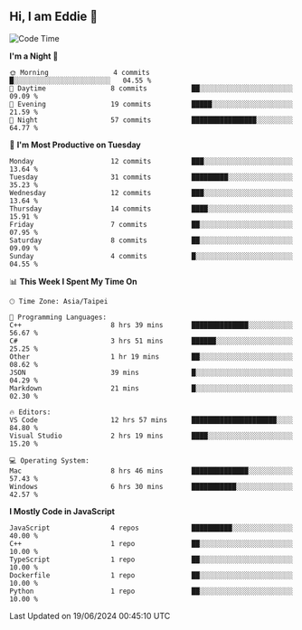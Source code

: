 ## Hi, I am Eddie 👋

<!--START_SECTION:waka-->
![Code Time](http://img.shields.io/badge/Code%20Time-167%20hrs%2015%20mins-blue)

**I'm a Night 🦉** 

```text
🌞 Morning                4 commits           █░░░░░░░░░░░░░░░░░░░░░░░░   04.55 % 
🌆 Daytime                8 commits           ██░░░░░░░░░░░░░░░░░░░░░░░   09.09 % 
🌃 Evening                19 commits          █████░░░░░░░░░░░░░░░░░░░░   21.59 % 
🌙 Night                  57 commits          ████████████████░░░░░░░░░   64.77 % 
```
📅 **I'm Most Productive on Tuesday** 

```text
Monday                   12 commits          ███░░░░░░░░░░░░░░░░░░░░░░   13.64 % 
Tuesday                  31 commits          █████████░░░░░░░░░░░░░░░░   35.23 % 
Wednesday                12 commits          ███░░░░░░░░░░░░░░░░░░░░░░   13.64 % 
Thursday                 14 commits          ████░░░░░░░░░░░░░░░░░░░░░   15.91 % 
Friday                   7 commits           ██░░░░░░░░░░░░░░░░░░░░░░░   07.95 % 
Saturday                 8 commits           ██░░░░░░░░░░░░░░░░░░░░░░░   09.09 % 
Sunday                   4 commits           █░░░░░░░░░░░░░░░░░░░░░░░░   04.55 % 
```


📊 **This Week I Spent My Time On** 

```text
🕑︎ Time Zone: Asia/Taipei

💬 Programming Languages: 
C++                      8 hrs 39 mins       ██████████████░░░░░░░░░░░   56.67 % 
C#                       3 hrs 51 mins       ██████░░░░░░░░░░░░░░░░░░░   25.25 % 
Other                    1 hr 19 mins        ██░░░░░░░░░░░░░░░░░░░░░░░   08.62 % 
JSON                     39 mins             █░░░░░░░░░░░░░░░░░░░░░░░░   04.29 % 
Markdown                 21 mins             █░░░░░░░░░░░░░░░░░░░░░░░░   02.30 % 

🔥 Editors: 
VS Code                  12 hrs 57 mins      █████████████████████░░░░   84.80 % 
Visual Studio            2 hrs 19 mins       ████░░░░░░░░░░░░░░░░░░░░░   15.20 % 

💻 Operating System: 
Mac                      8 hrs 46 mins       ██████████████░░░░░░░░░░░   57.43 % 
Windows                  6 hrs 30 mins       ███████████░░░░░░░░░░░░░░   42.57 % 
```

**I Mostly Code in JavaScript** 

```text
JavaScript               4 repos             ██████████░░░░░░░░░░░░░░░   40.00 % 
C++                      1 repo              ██░░░░░░░░░░░░░░░░░░░░░░░   10.00 % 
TypeScript               1 repo              ██░░░░░░░░░░░░░░░░░░░░░░░   10.00 % 
Dockerfile               1 repo              ██░░░░░░░░░░░░░░░░░░░░░░░   10.00 % 
Python                   1 repo              ██░░░░░░░░░░░░░░░░░░░░░░░   10.00 % 
```




 Last Updated on 19/06/2024 00:45:10 UTC
<!--END_SECTION:waka-->
